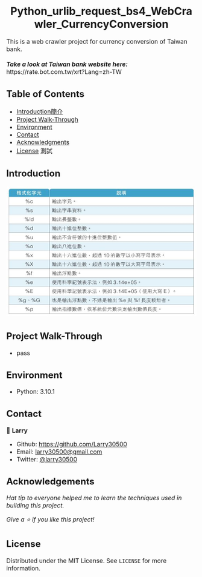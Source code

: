 
<h1 align="center">
  <br>
  Python_urlib_request_bs4_WebCrawler_CurrencyConversion
</h1>

<p><font size="3">
  This is a web crawler project for currency conversion of Taiwan bank.
  <br><br> 
  <strong><em>Take a look at Taiwan bank website here:</em></strong>  https://rate.bot.com.tw/xrt?Lang=zh-TW
</p>

## Table of Contents
* [Introduction簡介](#Introduction)
* [Project Walk-Through](#Project-Walk-Through)
* [Environment](#Environment)
* [Contact](#Contact)
* [Acknowledgments](#Acknowledgments)
* [License](#License)
  測試

## Introduction
![Test_images](images/test.jpg)

## Project Walk-Through
* pass

## Environment
* Python: 3.10.1

## Contact
👤 **Larry**
  * Github: https://github.com/Larry30500
  * Email: larry30500@gmail.com
  * Twitter: [@larry30500](https://twitter.com/larry30500)

## Acknowledgements
*Hat tip to everyone helped me to learn the techniques used in building this project.*
  
*Give a ⭐️ if you like this project!*

## License
Distributed under the MIT License. See `LICENSE` for more information.
